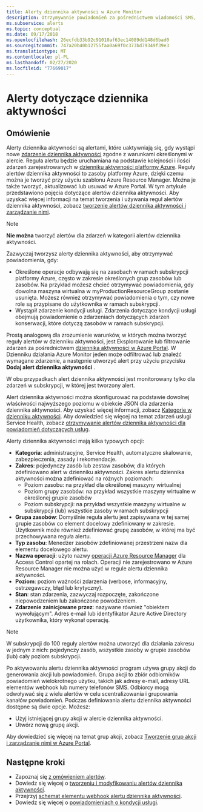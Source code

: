 ```yaml
---
title: Alerty dziennika aktywności w Azure Monitor
description: Otrzymywanie powiadomień za pośrednictwem wiadomości SMS, elementu webhook, wiadomości SMS, poczty e-mail i innych informacji w przypadku wystąpienia określonych zdarzeń w dzienniku aktywności.
ms.subservice: alerts
ms.topic: conceptual
ms.date: 09/17/2018
ms.openlocfilehash: 26ecfdb33b92c91010af63ec14089dd148d6bad0
ms.sourcegitcommit: 747a20b40b12755faa0a69f0c373bd79349f39e3
ms.translationtype: MT
ms.contentlocale: pl-PL
ms.lasthandoff: 02/27/2020
ms.locfileid: "77669017"
---
```

# <a name="alerts-on-activity-log"></a>Alerty dotyczące dziennika aktywności

## <a name="overview"></a>Omówienie

Alerty dziennika aktywności są alertami, które uaktywniają się, gdy wystąpi nowe [zdarzenie dziennika aktywności](activity-log-schema.md) zgodne z warunkami określonymi w alercie. Reguła alertu będzie uruchamiana na podstawie kolejności i ilości zdarzeń zarejestrowanych w [dzienniku aktywności platformy Azure](platform-logs-overview.md). Reguły alertów dziennika aktywności to zasoby platformy Azure, dzięki czemu można je tworzyć przy użyciu szablonu Azure Resource Manager. Można je także tworzyć, aktualizować lub usuwać w Azure Portal. W tym artykule przedstawiono pojęcia dotyczące alertów dziennika aktywności. Aby uzyskać więcej informacji na temat tworzenia i używania reguł alertów dziennika aktywności, zobacz [tworzenie alertów dziennika aktywności i zarządzanie nimi](alerts-activity-log.md).

> [!NOTE]
> **Nie można** tworzyć alertów dla zdarzeń w kategorii alertów dziennika aktywności.

Zazwyczaj tworzysz alerty dziennika aktywności, aby otrzymywać powiadomienia, gdy:

* Określone operacje odbywają się na zasobach w ramach subskrypcji platformy Azure, często w zakresie określonych grup zasobów lub zasobów. Na przykład możesz chcieć otrzymywać powiadomienia, gdy dowolna maszyna wirtualna w myProductionResourceGroup zostanie usunięta. Możesz również otrzymywać powiadomienia o tym, czy nowe role są przypisane do użytkownika w ramach subskrypcji.
* Wystąpił zdarzenie kondycji usługi. Zdarzenia dotyczące kondycji usługi obejmują powiadomienie o zdarzeniach dotyczących zdarzeń konserwacji, które dotyczą zasobów w ramach subskrypcji.

Prostą analogową dla zrozumienie warunków, w których można tworzyć reguły alertów w dzienniku aktywności, jest Eksplorowanie lub filtrowanie zdarzeń za pośrednictwem [dziennika aktywności w Azure Portal](activity-log-view.md#azure-portal). W Dzienniku działania Azure Monitor jeden może odfiltrować lub znaleźć wymagane zdarzenie, a następnie utworzyć alert przy użyciu przycisku **Dodaj alert dziennika aktywności** .

W obu przypadkach alert dziennika aktywności jest monitorowany tylko dla zdarzeń w subskrypcji, w której jest tworzony alert.

Alert dziennika aktywności można skonfigurować na podstawie dowolnej właściwości najwyższego poziomu w obiekcie JSON dla zdarzenia dziennika aktywności. Aby uzyskać więcej informacji, zobacz [Kategorie w dzienniku aktywności](activity-log-view.md#categories-in-the-activity-log). Aby dowiedzieć się więcej na temat zdarzeń usługi Service Health, zobacz [otrzymywanie alertów dziennika aktywności dla powiadomień dotyczących usług](alerts-activity-log-service-notifications.md). 

Alerty dziennika aktywności mają kilka typowych opcji:

- **Kategoria**: administracyjne, Service Health, automatyczne skalowanie, zabezpieczenia, zasady i rekomendacje. 
- **Zakres**: pojedynczy zasób lub zestaw zasobów, dla których zdefiniowano alert w dzienniku aktywności. Zakres alertu dziennika aktywności można zdefiniować na różnych poziomach:
    - Poziom zasobu: na przykład dla określonej maszyny wirtualnej
    - Poziom grupy zasobów: na przykład wszystkie maszyny wirtualne w określonej grupie zasobów
    - Poziom subskrypcji: na przykład wszystkie maszyny wirtualne w subskrypcji (lub) wszystkie zasoby w ramach subskrypcji
- **Grupa zasobów**: Domyślnie reguła alertu jest zapisywana w tej samej grupie zasobów co element docelowy zdefiniowany w zakresie. Użytkownik może również zdefiniować grupę zasobów, w której ma być przechowywana reguła alertu.
- **Typ zasobu**: Menedżer zasobów zdefiniowanej przestrzeni nazw dla elementu docelowego alertu.
- **Nazwa operacji**: użyto nazwy [operacji Azure Resource Manager](../../role-based-access-control/resource-provider-operations.md) dla Access Control opartej na rolach. Operacji nie zarejestrowano w Azure Resource Manager nie można użyć w regule alertu dziennika aktywności.
- **Poziom**: poziom ważności zdarzenia (verbose, informacyjny, ostrzegawczy, błąd lub krytyczny).
- **Stan**: stan zdarzenia, zazwyczaj rozpoczęte, zakończone niepowodzeniem lub zakończone powodzeniem.
- **Zdarzenie zainicjowane przez**: nazywane również "obiektem wywołującym". Adres e-mail lub identyfikator Azure Active Directory użytkownika, który wykonał operację.

> [!NOTE]
> W subskrypcji do 100 reguły alertów można utworzyć dla działania zakresu w jednym z nich: pojedynczy zasób, wszystkie zasoby w grupie zasobów (lub) cały poziom subskrypcji.

Po aktywowaniu alertu dziennika aktywności program używa grupy akcji do generowania akcji lub powiadomień. Grupa akcji to zbiór odbiorników powiadomień wielokrotnego użytku, takich jak adresy e-mail, adresy URL elementów webhook lub numery telefonów SMS. Odbiorcy mogą odwoływać się z wielu alertów w celu scentralizowania i grupowania kanałów powiadomień. Podczas definiowania alertu dziennika aktywności dostępne są dwie opcje. Możesz:

* Użyj istniejącej grupy akcji w alercie dziennika aktywności.
* Utwórz nową grupę akcji.

Aby dowiedzieć się więcej na temat grup akcji, zobacz [Tworzenie grup akcji i zarządzanie nimi w Azure Portal](action-groups.md).


## <a name="next-steps"></a>Następne kroki

- Zapoznaj się [z omówieniem alertów](alerts-overview.md).
- Dowiedz się więcej o [tworzeniu i modyfikowaniu alertów dziennika aktywności](alerts-activity-log.md).
- Przejrzyj [schemat elementu webhook alertu dziennika aktywności](activity-log-alerts-webhook.md).
- Dowiedz się więcej o [powiadomieniach o kondycji usługi](service-notifications.md).
